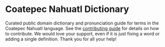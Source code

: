 
# Coatepec Nahuatl Dictionary

Curated public domain dictionary and pronunciation guide for terms in the Coatepec Nahuatl language. See the [contributing guide](https://github.com/drumworkteam/term/blob/make/.github/contributing.md) for details on how to contribute. We would love your support, even if it is just fixing a word or adding a single definition. Thank you for all your help!